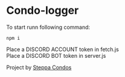 # Condo-logger

To start runn following command:
```
npm i
```

Place a DISCORD ACCOUNT token in fetch.js <br/>
Place a DISCORD BOT token in server.js

Project by [Steppa Condos](https://discord.gg/TwEyBaP2UU)
